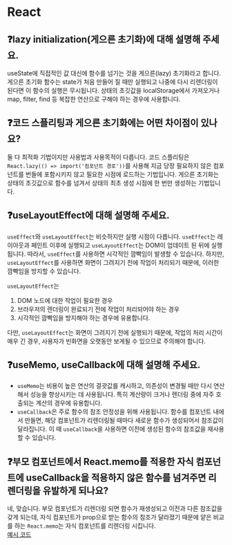 # React

## ❓lazy initialization(게으른 초기화)에 대해 설명해 주세요.

useState에 직접적인 값 대신에 함수를 넘기는 것을 게으른(lazy) 초기화라고 합니다. 게으른 초기화 함수는 state가 처음 만들어 질 때만 실행되고 나중에 다시 리렌더링이 된다면 이 함수의 실행은 무시됩니다. 상태의 초깃값을 localStorage에서 가져오거나 map, filter, find 등 복잡한 연산으로 구해야 하는 경우에 사용합니다.

## ❓코드 스플리팅과 게으른 초기화에는 어떤 차이점이 있나요?

둘 다 최적화 기법이지만 사용법과 사용목적이 다릅니다. 코드 스플리팅은 `React.lazy(() => import('컴포넌트 경로'))`를 사용해 지금 당장 필요하지 않은 컴포넌트를 번들에 포함시키지 않고 필요한 시점에 로드하는 기법입니다. 게으른 초기화는 상태의 초깃값으로 함수를 넘겨서 상태의 최초 생성 시점에 한 번만 생성하는 기법입니다.

## ❓useLayoutEffect에 대해 설명해 주세요.

`useEffect`와 `useLayoutEffect`는 비슷하지만 실행 시점이 다릅니다. `useEffect`는 레이아웃과 페인트 이후에 실행되고 `useLayoutEffect`는 DOM이 업데이트 된 뒤에 실행됩니다. 따라서, `useEffect`를 사용하면 시각적인 깜빡임이 발생할 수 있습니다. 하지만, `useLayoutEffect`를 사용하면 화면이 그려지기 전에 작업이 처리되기 때문에, 이러한 깜빡임을 방지할 수 있습니다.

`useLayoutEffect`는

1. DOM 노드에 대한 작업이 필요한 경우
2. 브라우저의 렌더링이 완료되기 전에 작업이 처리되어야 하는 경우
3. 시각적인 깜빡임을 방지해야 하는 경우에 유용합니다.

다만, `useLayoutEffect`는 화면이 그려지기 전에 실행되기 때문에, 작업의 처리 시간이 매우 긴 경우, 사용자가 빈화면을 오랫동안 보게될 수 있으므로 주의해야 합니다.

## ❓useMemo, useCallback에 대해 설명해 주세요.

- `useMemo`는 비용이 높은 연산의 결괏값를 캐시하고, 의존성이 변경될 때만 다시 연산해서 성능을 향상시키는 데 사용됩니다. 특히 계산량이 크거나 렌더링 중에 자주 호출되는 계산의 경우에 유용합니다.
- `useCallback`은 주로 함수의 참조 안정성을 위해 사용됩니다. 함수를 컴포넌트 내에서 만들면, 해당 컴포넌트가 리렌더링될 때마다 새로운 함수가 생성되어서 참조값이 달라집니다. 이 때 `useCallback`을 사용하면 이전에 생성된 함수의 참조값을 재사용할 수 있습니다.

## ❓부모 컴포넌트에서 React.memo를 적용한 자식 컴포넌트에 useCallback을 적용하지 않은 함수를 넘겨주면 리렌더링을 유발하게 되나요?

네, 맞습니다. 부모 컴포넌트가 리렌더링 되면 함수가 재생성되고 이전과 다른 참조값을 갖게 되는데, 자식 컴포넌트가 prop으로 받는 함수의 참조가 달라졌기 때문에 얕은 비교를 하는 `React.memo`는 자식 컴포넌트를 리렌더링 시킵니다.  
[예시 코드](https://stackblitz.com/edit/stackblitz-starters-4dmbem?devToolsHeight=33&file=src%2FApp.tsx)
